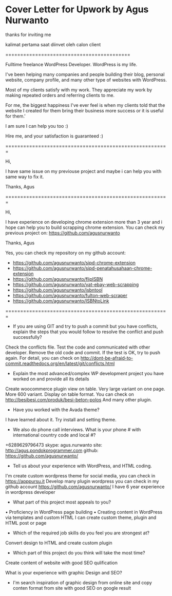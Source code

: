 # Cover Letter for Upwork by Agus Nurwanto

thanks for inviting me

kalimat pertama saat diinvet oleh calon client

==========================================



Fulltime freelance WordPress Developer. WordPress is my life.

I've been helping many companies and people building their blog, personal website, company profile, and many other type of websites with WordPress.

Most of my clients satisfy with my work. They appreciate my work by making repeated orders and referring clients to me.

For me, the biggest happiness I've ever feel is when my clients told that the website I created for them bring their business more success or it is useful for them.'

I am sure I can help you too :)

Hire me, and your satisfaction is guaranteed :)


=======================================================

Hi,

I have same issue on my previouse project and maybe i can help you with same way to fix it.

Thanks,
Agus


=======================================================

Hi,

I have experience on developing chrome extension more than 3 year and i hope can help you to build scrapping chrome extension.
You can check my previous project on: https://github.com/agusnurwanto

Thanks,
Agus

Yes, you can check my repository on my github account: 
- https://github.com/agusnurwanto/sipd-chrome-extension
- https://github.com/agusnurwanto/sipd-penatahusahaan-chrome-extension
- https://github.com/agusnurwanto/flipISBN
- https://github.com/agusnurwanto/vat-ebay-web-scrapping
- https://github.com/agusnurwanto/isbntool
- https://github.com/agusnurwanto/fulton-web-scraper
- https://github.com/agusnurwanto/ISBNtoLink

=======================================================


- If you are using GIT and try to push a commit but you have conflicts, explain the steps that you would follow to resolve the conflict and push successfully?

Check the conflicts file. Test the code and communicated with other developer.
Remove the old code and commit. If the test is OK, try to push again.
For detail, you can check on http://dont-be-afraid-to-commit.readthedocs.org/en/latest/git/conflicts.html

- Explain the most advanced/complex WP development project you have worked on and provide all its details

Create woocommerce plugin view on table. Very large variant on one page. More 600 variant.
Display on table format. You can check on http://besibesi.com/produk/besi-beton-polos
And many other plugin.

- Have you worked with the Avada theme?

I have learned about it. Try install and setting theme.

- We also do phone call interviews. What is your phone # with international country code and local #?

+6289629796473
skype: agus.nurwanto
site: http://agus.pondokprogrammer.com
github: https://github.com/agusnurwanto/

- Tell us about your experience with WordPress, and HTML coding.

I'm create custom wordpress theme for social media, you can check in https://apppursu.it
Develop many plugin wordpress you can check in my github account https://github.com/agusnurwanto/
I have 6 year experience in wordpress developer

- What part of this project most appeals to you?

•	Proficiency in WordPress page building
•	Creating content in WordPress via templates and custom HTML
I can create custom theme, plugin and HTML post or page

- Which of the required job skills do you feel you are strongest at?

Convert design to HTML and create custom plugin

- Which part of this project do you think will take the most time?

Create content of website with good SEO qulification

What is your experience with graphic Design and SEO?

- I'm search inspiration of graphic design from online site and copy conten format from site with good SEO on google result
